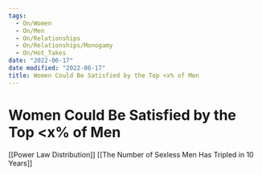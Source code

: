 ```yaml
---
tags:
  - On/Women
  - On/Men
  - On/Relationships
  - On/Relationships/Monogamy
  - On/Hot_Takes
date: "2022-06-17"
date modified: "2022-06-17"
title: Women Could Be Satisfied by the Top <x% of Men
---
```


# Women Could Be Satisfied by the Top <x% of Men
[[Power Law Distribution]]
[[The Number of Sexless Men Has Tripled in 10 Years]]
